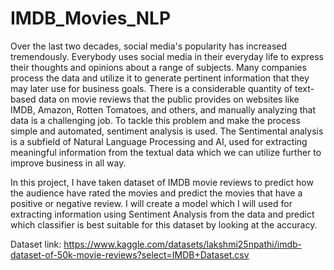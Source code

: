 # IMDB_Movies_NLP

Over the last two decades, social media's popularity has increased tremendously. Everybody uses social media in their everyday life to express their thoughts and opinions about a range of subjects. Many companies process the data and utilize it to generate pertinent information that they may later use for business goals. There is a considerable quantity of text-based data on movie reviews that the public provides on websites like IMDB, Amazon, Rotten Tomatoes, and others, and manually analyzing that data is a challenging job. To tackle this problem and make the process simple and automated, sentiment analysis is used. The Sentimental analysis is a subfield of Natural Language Processing and AI, used for extracting meaningful information from the textual data which we can utilize further to improve business in all way.

In this project, I have taken dataset of IMDB movie reviews to predict how the audience have rated the movies and predict the movies that have a positive or negative review. I will create a model which I will used for extracting information using Sentiment Analysis from the data and predict which classifier is best suitable for this dataset by looking at the accuracy.

Dataset link: https://www.kaggle.com/datasets/lakshmi25npathi/imdb-dataset-of-50k-movie-reviews?select=IMDB+Dataset.csv

